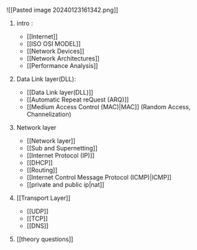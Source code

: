  ![[Pasted image 20240123161342.png]]


1.  intro :
	- [[Internet]]
	- [[ISO OSI MODEL]]
	- [[Network Devices]]
	- [[Network Architectures]]
	- [[Performance Analysis]]
	
2. Data Link layer(DLL):
	- [[Data Link layer(DLL)]]
	- [[Automatic Repeat reQuest (ARQ)]]
	- [[Medium Access Control (MAC)|MAC]] (Random Access, Channelization)
3. Network layer
	- [[Network layer]]
	- [[Sub and Supernetting]]
	- [[Internet Protocol (IP)]]
	- [[DHCP]]
	- [[Routing]]	
	- [[Internet Control Message Protocol (ICMP)|ICMP]] 
	- [[private and public ip|nat]]
4. [[Transport Layer]]
	- [[UDP]]
	- [[TCP]]
	- [[DNS]]

5. [[theory questions]]



